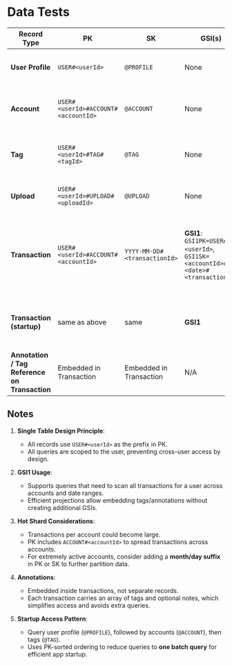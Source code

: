 # Data Tests

| Record Type                                   | PK                                  | SK                           | GSI(s)                                                                        | Access / Query Scenario                                                                                   | Relevant Tests                                                                                                                                    |
| --------------------------------------------- | ----------------------------------- | ---------------------------- | ----------------------------------------------------------------------------- | --------------------------------------------------------------------------------------------------------- | ------------------------------------------------------------------------------------------------------------------------------------------------- |
| **User Profile**                              | `USER#<userId>`                     | `@PROFILE`                   | None                                                                          | Fetch profile on startup, fetch current user                                                              | Auth required, returns correct user, fields present, update tests, partial update tests                                                           |
| **Account**                                   | `USER#<userId>#ACCOUNT#<accountId>` | `@ACCOUNT`                   | None                                                                          | List all accounts for a user, fetch specific account                                                      | Auth required, returns correct accounts, creation, update, deletion tests, hot shard considerations                                               |
| **Tag**                                       | `USER#<userId>#TAG#<tagId>`         | `@TAG`                       | None                                                                          | List all tags for user, fetch/edit/delete tag                                                             | Auth required, returns all tags, creation/update/delete, projection tests, lightweight record test                                                |
| **Upload**                                    | `USER#<userId>#UPLOAD#<uploadId>`   | `@UPLOAD`                    | None                                                                          | Fetch upload metadata, reference S3 object                                                                | Auth required, only owner can access, S3 reference correct, deduplication triggered                                                               |
| **Transaction**                               | `USER#<userId>#ACCOUNT#<accountId>` | `YYYY-MM-DD#<transactionId>` | **GSI1**: `GSI1PK=USER#<userId>`, `GSI1SK=<accountId>#<date>#<transactionId>` | - List transactions for account in date range<br>- Fetch single transaction<br>- List transactions by tag | - Query returns correct transactions<br>- Date filtering works<br>- Annotations present<br>- Pagination handled<br>- Hot shard and sharding tests |
| **Transaction (startup)**                     | same as above                       | same                         | **GSI1**                                                                      | Fetch all transactions for startup (profile → accounts → tags → transactions)                             | Correct ordering, projection efficiency, annotations included                                                                                     |
| **Annotation / Tag Reference on Transaction** | Embedded in Transaction             | Embedded in Transaction      | N/A                                                                           | Fetch transaction with annotations                                                                        | Annotations correctly embedded, displayed in REST query, predictions respect annotations                                                          |

## Notes

1. **Single Table Design Principle**:

   * All records use `USER#<userId>` as the prefix in PK.
   * All queries are scoped to the user, preventing cross-user access by design.

2. **GSI1 Usage**:

   * Supports queries that need to scan all transactions for a user across accounts and date ranges.
   * Efficient projections allow embedding tags/annotations without creating additional GSIs.

3. **Hot Shard Considerations**:

   * Transactions per account could become large.
   * PK includes `ACCOUNT#<accountId>` to spread transactions across accounts.
   * For extremely active accounts, consider adding a **month/day suffix** in PK or SK to further partition data.

4. **Annotations**:

   * Embedded inside transactions, not separate records.
   * Each transaction carries an array of tags and optional notes, which simplifies access and avoids extra queries.

5. **Startup Access Pattern**:

   * Query user profile (`@PROFILE`), followed by accounts (`@ACCOUNT`), then tags (`@TAG`).
   * Uses PK-sorted ordering to reduce queries to **one batch query** for efficient app startup.
